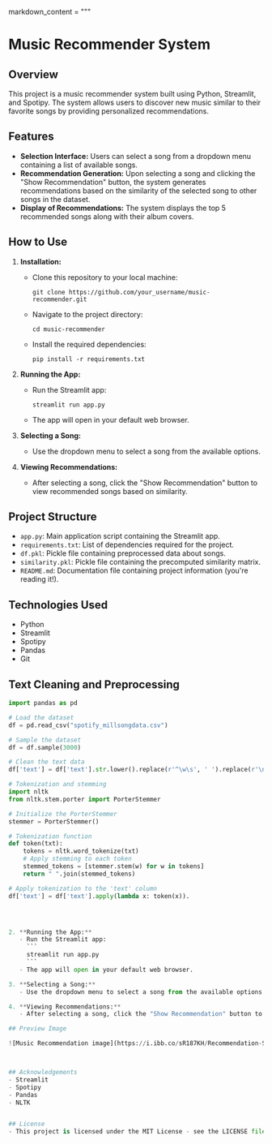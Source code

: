 markdown_content = """
# Music Recommender System

## Overview

This project is a music recommender system built using Python, Streamlit, and Spotipy. The system allows users to discover new music similar to their favorite songs by providing personalized recommendations.

## Features

- **Selection Interface:** Users can select a song from a dropdown menu containing a list of available songs.
- **Recommendation Generation:** Upon selecting a song and clicking the "Show Recommendation" button, the system generates recommendations based on the similarity of the selected song to other songs in the dataset.
- **Display of Recommendations:** The system displays the top 5 recommended songs along with their album covers.

## How to Use

1. **Installation:**
   - Clone this repository to your local machine:
     ```
     git clone https://github.com/your_username/music-recommender.git
     ```
   - Navigate to the project directory:
     ```
     cd music-recommender
     ```
   - Install the required dependencies:
     ```
     pip install -r requirements.txt
     ```

2. **Running the App:**
   - Run the Streamlit app:
     ```
     streamlit run app.py
     ```
   - The app will open in your default web browser.

3. **Selecting a Song:**
   - Use the dropdown menu to select a song from the available options.

4. **Viewing Recommendations:**
   - After selecting a song, click the "Show Recommendation" button to view recommended songs based on similarity.

## Project Structure

- `app.py`: Main application script containing the Streamlit app.
- `requirements.txt`: List of dependencies required for the project.
- `df.pkl`: Pickle file containing preprocessed data about songs.
- `similarity.pkl`: Pickle file containing the precomputed similarity matrix.
- `README.md`: Documentation file containing project information (you're reading it!).

## Technologies Used

- Python
- Streamlit
- Spotipy
- Pandas
- Git

## Text Cleaning and Preprocessing

```python
import pandas as pd

# Load the dataset
df = pd.read_csv("spotify_millsongdata.csv")

# Sample the dataset
df = df.sample(3000)

# Clean the text data
df['text'] = df['text'].str.lower().replace(r'^\w\s', ' ').replace(r'\n', ' ', regex = True)

# Tokenization and stemming
import nltk
from nltk.stem.porter import PorterStemmer

# Initialize the PorterStemmer
stemmer = PorterStemmer()

# Tokenization function
def token(txt):
    tokens = nltk.word_tokenize(txt)
    # Apply stemming to each token
    stemmed_tokens = [stemmer.stem(w) for w in tokens]
    return " ".join(stemmed_tokens)

# Apply tokenization to the 'text' column
df['text'] = df['text'].apply(lambda x: token(x)).




2. **Running the App:**
   - Run the Streamlit app:
     ```
     streamlit run app.py
     ```
   - The app will open in your default web browser.

3. **Selecting a Song:**
   - Use the dropdown menu to select a song from the available options.

4. **Viewing Recommendations:**
   - After selecting a song, click the "Show Recommendation" button to view recommended songs based on similarity.

## Preview Image

![Music Recommendation image](https://i.ibb.co/sR187KH/Recommendation-System-cover.jpg)



## Acknowledgements
- Streamlit
- Spotipy
- Pandas
- NLTK


## License
- This project is licensed under the MIT License - see the LICENSE file for details.